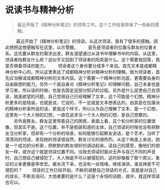 # 说读书与精神分析 #

>最近开始了《精神分析笔记》的领导工作。这个工作给我带来了一些新的感触。

&nbsp;
　　最近开始了《精神分析笔记》的领读。从这次领读，我有了很多的感触。因此想把这想感触写在这里，以示警醒。
　　首先是领读者的位置与群友的位置关系。这先要从群友的需求出发，群友渴望通过从读书中理解书中的内容。从这里，领读者给群友什么呢？这似乎又回到了领读者的阳具是什么。这个需要我回答，我是否俱备领读的能力。
　　领读者这个身份要分成多个来说。首先文本是成都精神分析中心的。所以这里表达了成都精神分析对精神分析的理解。做为领读者，首先应当解读成都精神分析的文本内容。这个需要一个精神分析功底，更需要自身的自由联想的能力。另外一个是自身对《精神分析笔记》的理解问题。自己本身也是学习者，所以读的时候，也是去固定这部分知识的过程。另外是什么促使自己去领读，就是欲望的问题，自己觉得自己已经理解了文本，这个可能是个幻想。精神分析更多的是隐谕，也就是说，它说的，不一定就是文本想表达的。由其是在拉康派的精神分析家所说的话，更是这个样子。所以认为自己理解了文本，是一个幻想。这里有一个大人物的幻想，一直在追求当一个大人物的幻想，是自己想要的。
　　另外是群友。群友这里带着自己的困惑，表面上看，这个和分析家的位置很像，但其实不是。这个位置，并不是假装知道的主体，自己领读的时候也没有把群友当分析家，但却有一个分析的场景。如何能够引起群友说话，是个艺术。当听了清清风的领读，发现她的领读很自然，群友讨论的很热烈。从这个角度上来说，她是一个成功的分析家，把默默的群友很好的调动起来。读自己的感受，像他们的朋友一样，或许这个就是领读位置不同。当我去领读时面对无声与自己不同的声音时，自己想自己被侵犯了。大人物是不可以被侵犯的，这时却像极了那个原父。象征的父亲更像是李彦宏。被水浇下来，也没有一丝情绪，继续演讲。谁说神是不可侵犯的？
　　领读的工作已经开始，不断的调整自己领读的方式，其是是对自己的成长，不断去询问，大他者要的是什么？这是个永恒的话题，或许，就这样领读也可以。
　　